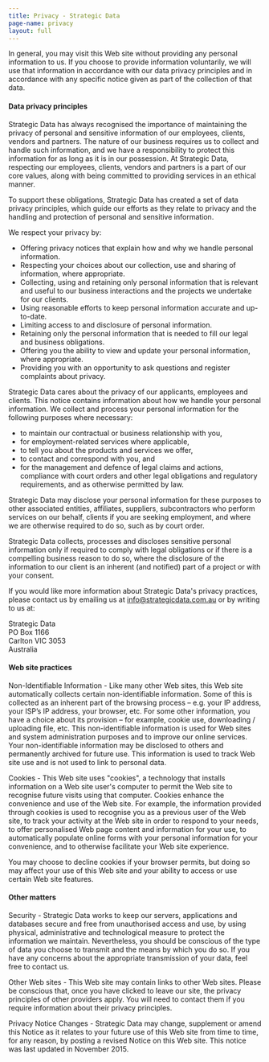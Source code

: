 ```yaml
---
title: Privacy - Strategic Data
page-name: privacy
layout: full
---
```

In general, you may visit this Web site without providing any personal
information to us. If you choose to provide information voluntarily, we will
use that information in accordance with our data privacy principles and in
accordance with any specific notice given as part of the collection of that
data.

#### Data privacy principles

Strategic Data has always recognised the importance of maintaining the
privacy of personal and sensitive information of our employees, clients,
vendors and partners. The nature of our business requires us to collect and
handle such information, and we have a responsibility to protect this
information for as long as it is in our possession. At Strategic Data,
respecting our employees, clients, vendors and partners is a part of our core
values, along with being committed to providing services in an ethical manner.

To support these obligations, Strategic Data has created a set of data
privacy principles, which guide our efforts as they relate to privacy and the
handling and protection of personal and sensitive information.

We respect your privacy by:

  * Offering privacy notices that explain how and why we handle personal
    information.
  * Respecting your choices about our collection, use and sharing of
    information, where appropriate.
  * Collecting, using and retaining only personal information that is
    relevant and useful to our business interactions and the projects we
    undertake for our clients.
  * Using reasonable efforts to keep personal information accurate and
    up-to-date.
  * Limiting access to and disclosure of personal information.
  * Retaining only the personal information that is needed to fill our legal
    and business obligations.
  * Offering you the ability to view and update your personal information,
    where appropriate.
  * Providing you with an opportunity to ask questions and register
    complaints about privacy.

Strategic Data cares about the privacy of our applicants, employees and
clients. This notice contains information about how we handle your personal
information. We collect and process your personal information for the
following purposes where necessary:

  * to maintain our contractual or business relationship with you,
  * for employment-related services where applicable,
  * to tell you about the products and services we offer,
  * to contact and correspond with you, and
  * for the management and defence of legal claims and actions, compliance
    with court orders and other legal obligations and regulatory
    requirements, and as otherwise permitted by law.

Strategic Data may disclose your personal information for these purposes to
other associated entities, affiliates, suppliers, subcontractors who perform
services on our behalf, clients if you are seeking employment, and where we
are otherwise required to do so, such as by court order.

Strategic Data collects, processes and discloses sensitive personal
information only if required to comply with legal obligations or if there is
a compelling business reason to do so, where the disclosure of the
information to our client is an inherent (and notified) part of a project or
with your consent.

If you would like more information about Strategic Data's privacy practices,
please contact us by emailing us at <a
href="mailto:info@strategicdata.com.au">info@strategicdata.com.au</a> or by
writing to us at:

Strategic Data<br/>PO Box 1166<br/>Carlton VIC 3053<br/>Australia

#### Web site practices

Non-Identifiable Information - Like many other Web sites, this Web site
automatically collects certain non-identifiable information. Some of this is
collected as an inherent part of the browsing process – e.g. your IP address,
your ISP’s IP address, your browser, etc. For some other information, you
have a choice about its provision – for example, cookie use, downloading /
uploading file, etc. This non-identifiable information is used for Web sites
and system administration purposes and to improve our online services. Your
non-identifiable information may be disclosed to others and permanently
archived for future use. This information is used to track Web site use and
is not used to link to personal data.

Cookies - This Web site uses "cookies", a technology that installs
information on a Web site user's computer to permit the Web site to recognise
future visits using that computer. Cookies enhance the convenience and use of
the Web site. For example, the information provided through cookies is used
to recognise you as a previous user of the Web site, to track your activity
at the Web site in order to respond to your needs, to offer personalised Web
page content and information for your use, to automatically populate online
forms with your personal information for your convenience, and to otherwise
facilitate your Web site experience.

You may choose to decline cookies if your browser permits, but doing so may
affect your use of this Web site and your ability to access or use certain
Web site features.

#### Other matters

Security - Strategic Data works to keep our servers, applications and
databases secure and free from unauthorised access and use, by using
physical, administrative and technological measure to protect the information
we maintain. Nevertheless, you should be conscious of the type of data you
choose to transmit and the means by which you do so. If you have any concerns
about the appropriate transmission of your data, feel free to contact us.

Other Web sites - This Web site may contain links to other Web sites. Please
be conscious that, once you have clicked to leave our site, the privacy
principles of other providers apply. You will need to contact them if you
require information about their privacy principles.

Privacy Notice Changes - Strategic Data may change, supplement or amend this
Notice as it relates to your future use of this Web site from time to time,
for any reason, by posting a revised Notice on this Web site. This notice was
last updated in November 2015.
